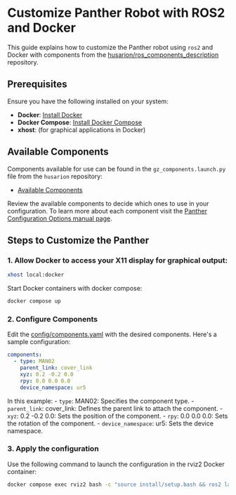 # Customize Panther Robot with ROS2 and Docker

This guide explains how to customize the Panther robot using `ros2` and Docker with components from the [husarion/ros_components_description](https://github.com/husarion/ros_components_description) repository. 

## Prerequisites

Ensure you have the following installed on your system:

- **Docker**: [Install Docker](https://docs.docker.com/get-docker/)
- **Docker Compose**: [Install Docker Compose](https://docs.docker.com/compose/install/)
- **xhost**: (for graphical applications in Docker)

## Available Components

Components available for use can be found in the `gz_components.launch.py` file from the `husarion` repository:

- [Available Components](https://github.com/husarion/ros_components_description/blob/ros2/launch/gz_components.launch.py#L66)

Review the available components to decide which ones to use in your configuration. To learn more about each component visit the [Panther Configuration Options manual page](https://husarion.com/manuals/panther/panther-options/). 

## Steps to Customize the Panther

### 1. Allow Docker to access your X11 display for graphical output:

```bash
xhost local:docker
```

Start Docker containers with docker compose:

```bash
docker compose up
```

### 2. Configure Components

Edit the [config/components.yaml](config/components.yaml) with the desired components. Here's a sample configuration:

```yaml
components:
  - type: MAN02
    parent_link: cover_link
    xyz: 0.2 -0.2 0.0
    rpy: 0.0 0.0 0.0
    device_namespace: ur5
```

In this example:
    - `type`: MAN02: Specifies the component type.
    - `parent_link`: cover_link: Defines the parent link to attach the component.
    - `xyz`: 0.2 -0.2 0.0: Sets the position of the component.
    - `rpy`: 0.0 0.0 0.0: Sets the rotation of the component.
    - `device_namespace`: ur5: Sets the device namespace.

### 3. Apply the configuration

Use the following command to launch the configuration in the rviz2 Docker container:

```bash
docker compose exec rviz2 bash -c "source install/setup.bash && ros2 launch /ros2_ws/src/panther_ros/panther_description/launch/overwrite_robot_description.launch.py components_config_path:=/config/components.yaml"
```

